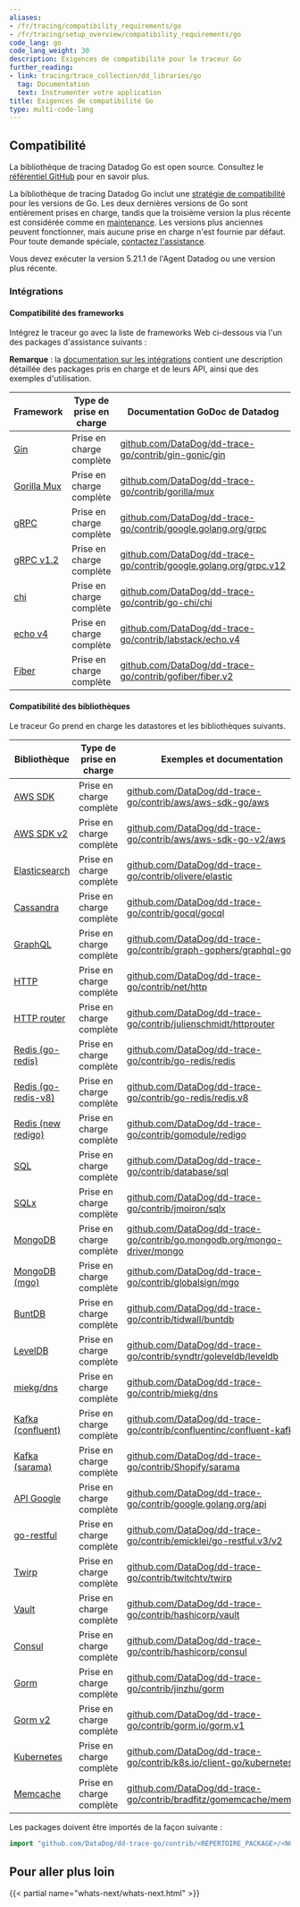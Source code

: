 ```yaml
---
aliases:
- /fr/tracing/compatibility_requirements/go
- /fr/tracing/setup_overview/compatibility_requirements/go
code_lang: go
code_lang_weight: 30
description: Exigences de compatibilité pour le traceur Go
further_reading:
- link: tracing/trace_collection/dd_libraries/go
  tag: Documentation
  text: Instrumenter votre application
title: Exigences de compatibilité Go
type: multi-code-lang
---
```


## Compatibilité

La bibliothèque de tracing Datadog Go est open source. Consultez le [référentiel GitHub][1] pour en savoir plus.

La bibliothèque de tracing Datadog Go inclut une [stratégie de compatibilité][2] pour les versions de Go. Les deux dernières versions de Go sont entièrement prises en charge, tandis que la troisième version la plus récente est considérée comme en [maintenance][3]. Les versions plus anciennes peuvent fonctionner, mais aucune prise en charge n'est fournie par défaut. Pour toute demande spéciale, [contactez l'assistance][4].

Vous devez exécuter la version 5.21.1 de l'Agent Datadog ou une version plus récente.

### Intégrations

#### Compatibilité des frameworks

Intégrez le traceur go avec la liste de frameworks Web ci-dessous via l'un des packages d'assistance suivants :

**Remarque** : la [documentation sur les intégrations][5] contient une description détaillée des packages pris en charge et de leurs API, ainsi que des exemples d'utilisation.

| Framework         | Type de prise en charge    | Documentation GoDoc de Datadog                                              |
|-------------------|-----------------|--------------------------------------------------------------------------|
| [Gin][6]          | Prise en charge complète | [github.com/DataDog/dd-trace-go/contrib/gin-gonic/gin][7]               |
| [Gorilla Mux][8] | Prise en charge complète | [github.com/DataDog/dd-trace-go/contrib/gorilla/mux][9]                |
| [gRPC][10]        | Prise en charge complète | [github.com/DataDog/dd-trace-go/contrib/google.golang.org/grpc][11]     |
| [gRPC v1.2][10]   | Prise en charge complète | [github.com/DataDog/dd-trace-go/contrib/google.golang.org/grpc.v12][12] |
| [chi][13]         | Prise en charge complète | [github.com/DataDog/dd-trace-go/contrib/go-chi/chi][14] |
| [echo v4][15]     | Prise en charge complète | [github.com/DataDog/dd-trace-go/contrib/labstack/echo.v4][16]           |
| [Fiber][18]     | Prise en charge complète | [github.com/DataDog/dd-trace-go/contrib/gofiber/fiber.v2][19]              |

#### Compatibilité des bibliothèques

Le traceur Go prend en charge les datastores et les bibliothèques suivants.

| Bibliothèque                 | Type de prise en charge    | Exemples et documentation                                                      |
|-------------------------|-----------------|---------------------------------------------------------------------------------|
| [AWS SDK][20]           | Prise en charge complète | [github.com/DataDog/dd-trace-go/contrib/aws/aws-sdk-go/aws][21]                |
| [AWS SDK v2][75]        | Prise en charge complète | [github.com/DataDog/dd-trace-go/contrib/aws/aws-sdk-go-v2/aws][76]                |
| [Elasticsearch][22]     | Prise en charge complète | [github.com/DataDog/dd-trace-go/contrib/olivere/elastic][23]                   |
| [Cassandra][24]         | Prise en charge complète | [github.com/DataDog/dd-trace-go/contrib/gocql/gocql][25]                       |
| [GraphQL][26]           | Prise en charge complète | [github.com/DataDog/dd-trace-go/contrib/graph-gophers/graphql-go][27]          |
| [HTTP][28]              | Prise en charge complète | [github.com/DataDog/dd-trace-go/contrib/net/http][29]                          |
| [HTTP router][30]       | Prise en charge complète | [github.com/DataDog/dd-trace-go/contrib/julienschmidt/httprouter][31]          |
| [Redis (go-redis)][32]  | Prise en charge complète | [github.com/DataDog/dd-trace-go/contrib/go-redis/redis][33]                    |
| [Redis (go-redis-v8)][34]| Prise en charge complète | [github.com/DataDog/dd-trace-go/contrib/go-redis/redis.v8][35]                |
| [Redis (new redigo)][38]| Prise en charge complète | [github.com/DataDog/dd-trace-go/contrib/gomodule/redigo][39]                   |
| [SQL][40]               | Prise en charge complète | [github.com/DataDog/dd-trace-go/contrib/database/sql][41]                      |
| [SQLx][42]              | Prise en charge complète | [github.com/DataDog/dd-trace-go/contrib/jmoiron/sqlx][43]                      |
| [MongoDB][44]           | Prise en charge complète | [github.com/DataDog/dd-trace-go/contrib/go.mongodb.org/mongo-driver/mongo][45] |
| [MongoDB (mgo)][73]      | Prise en charge complète | [github.com/DataDog/dd-trace-go/contrib/globalsign/mgo][46]                    |
| [BuntDB][47]            | Prise en charge complète | [github.com/DataDog/dd-trace-go/contrib/tidwall/buntdb][48]                    |
| [LevelDB][49]           | Prise en charge complète | [github.com/DataDog/dd-trace-go/contrib/syndtr/goleveldb/leveldb][50]          |
| [miekg/dns][51]         | Prise en charge complète | [github.com/DataDog/dd-trace-go/contrib/miekg/dns][52]                         |
| [Kafka (confluent)][53] | Prise en charge complète | [github.com/DataDog/dd-trace-go/contrib/confluentinc/confluent-kafka-go][54]   |
| [Kafka (sarama)][55]    | Prise en charge complète | [github.com/DataDog/dd-trace-go/contrib/Shopify/sarama][56]                    |
| [API Google][57]        | Prise en charge complète | [github.com/DataDog/dd-trace-go/contrib/google.golang.org/api][58]             |
| [go-restful][59]        | Prise en charge complète | [github.com/DataDog/dd-trace-go/contrib/emicklei/go-restful.v3/v2][60]               |
| [Twirp][61]             | Prise en charge complète | [github.com/DataDog/dd-trace-go/contrib/twitchtv/twirp][62]                    |
| [Vault][63]             | Prise en charge complète | [github.com/DataDog/dd-trace-go/contrib/hashicorp/vault][64]                   |
| [Consul][65]            | Prise en charge complète | [github.com/DataDog/dd-trace-go/contrib/hashicorp/consul][66]                  |
| [Gorm][67]              | Prise en charge complète | [github.com/DataDog/dd-trace-go/contrib/jinzhu/gorm][68]                       |
| [Gorm v2][69]           | Prise en charge complète | [github.com/DataDog/dd-trace-go/contrib/gorm.io/gorm.v1][70]                   |
| [Kubernetes][71]        | Prise en charge complète | [github.com/DataDog/dd-trace-go/contrib/k8s.io/client-go/kubernetes][72]       |
| [Memcache][73]          | Prise en charge complète | [github.com/DataDog/dd-trace-go/contrib/bradfitz/gomemcache/memcache][74]      |


Les packages doivent être importés de la façon suivante :

```go
import "github.com/DataDog/dd-trace-go/contrib/<RÉPERTOIRE_PACKAGE>/<NOM_PACKAGE>"
```

## Pour aller plus loin

{{< partial name="whats-next/whats-next.html" >}}

[1]: https://github.com/DataDog/dd-trace-go
[2]: https://github.com/DataDog/dd-trace-go#support-policy
[3]: https://github.com/DataDog/dd-trace-go#support-maintenance
[4]: https://www.datadoghq.com/support/
[5]: https://pkg.go.dev/github.com/DataDog/dd-trace-go/contrib
[6]: https://gin-gonic.com
[7]: https://pkg.go.dev/github.com/DataDog/dd-trace-go/contrib/gin-gonic/gin
[8]: http://www.gorillatoolkit.org/pkg/mux
[9]: https://pkg.go.dev/github.com/DataDog/dd-trace-go/contrib/gorilla/mux
[10]: https://github.com/grpc/grpc-go
[11]: https://pkg.go.dev/github.com/DataDog/dd-trace-go/contrib/google.golang.org/grpc
[12]: https://pkg.go.dev/github.com/DataDog/dd-trace-go/contrib/google.golang.org/grpc.v12
[13]: https://github.com/go-chi/chi
[14]: https://pkg.go.dev/github.com/DataDog/dd-trace-go/contrib/go-chi/chi
[15]: https://github.com/labstack/echo
[16]: https://pkg.go.dev/github.com/DataDog/dd-trace-go/contrib/labstack/echo.v4
[18]: https://github.com/gofiber/fiber
[19]: https://pkg.go.dev/github.com/DataDog/dd-trace-go/contrib/gofiber/fiber.v2
[20]: https://aws.amazon.com/sdk-for-go
[21]: https://pkg.go.dev/github.com/DataDog/dd-trace-go/contrib/aws/aws-sdk-go/aws
[22]: https://github.com/olivere/elastic
[23]: https://pkg.go.dev/github.com/DataDog/dd-trace-go/contrib/olivere/elastic
[24]: https://github.com/gocql/gocql
[25]: https://pkg.go.dev/github.com/DataDog/dd-trace-go/contrib/gocql/gocql
[26]: https://github.com/graph-gophers/graphql-go
[27]: https://pkg.go.dev/github.com/DataDog/dd-trace-go/contrib/graph-gophers/graphql-go
[28]: https://golang.org/pkg/net/http
[29]: https://pkg.go.dev/github.com/DataDog/dd-trace-go/contrib/net/http
[30]: https://github.com/julienschmidt/httprouter
[31]: https://pkg.go.dev/github.com/DataDog/dd-trace-go/contrib/julienschmidt/httprouter
[32]: https://github.com/go-redis/redis
[33]: https://pkg.go.dev/github.com/DataDog/dd-trace-go/contrib/go-redis/redis
[34]: https://github.com/go-redis/redis/v8
[35]: https://pkg.go.dev/github.com/DataDog/dd-trace-go/contrib/go-redis/redis.v8
[36]: https://github.com/garyburd/redigo
[38]: https://github.com/gomodule/redigo
[39]: https://pkg.go.dev/github.com/DataDog/dd-trace-go/contrib/gomodule/redigo
[40]: https://golang.org/pkg/database/sql
[41]: https://pkg.go.dev/github.com/DataDog/dd-trace-go/contrib/database/sql
[42]: https://github.com/jmoiron/sqlx
[43]: https://pkg.go.dev/github.com/DataDog/dd-trace-go/contrib/jmoiron/sqlx
[44]: https://github.com/mongodb/mongo-go-driver
[45]: https://pkg.go.dev/github.com/DataDog/dd-trace-go/contrib/go.mongodb.org/mongo-driver/mongo
[46]: https://pkg.go.dev/github.com/DataDog/dd-trace-go/contrib/globalsign/mgo
[47]: https://github.com/tidwall/buntdb
[48]: https://pkg.go.dev/github.com/DataDog/dd-trace-go/contrib/tidwall/buntdb
[49]: https://github.com/syndtr/goleveldb
[50]: https://pkg.go.dev/github.com/DataDog/dd-trace-go/contrib/syndtr/goleveldb/leveldb
[51]: https://github.com/miekg/dns
[52]: https://pkg.go.dev/github.com/DataDog/dd-trace-go/contrib/miekg/dns
[53]: https://github.com/confluentinc/confluent-kafka-go
[54]: https://pkg.go.dev/github.com/DataDog/dd-trace-go/contrib/confluentinc/confluent-kafka-go
[55]: https://github.com/Shopify/sarama
[56]: https://pkg.go.dev/github.com/DataDog/dd-trace-go/contrib/Shopify/sarama
[57]: https://github.com/googleapis/google-api-go-client
[58]: https://pkg.go.dev/github.com/DataDog/dd-trace-go/contrib/google.golang.org/api
[59]: https://github.com/emicklei/go-restful
[60]: https://pkg.go.dev/github.com/DataDog/dd-trace-go/contrib/emicklei/go-restful.v3/v2
[61]: https://github.com/twitchtv/twirp
[62]: https://pkg.go.dev/github.com/DataDog/dd-trace-go/contrib/twitchtv/twirp
[63]: https://github.com/hashicorp/vault
[64]: https://pkg.go.dev/github.com/DataDog/dd-trace-go/contrib/hashicorp/vault
[65]: https://github.com/hashicorp/consul
[66]: https://pkg.go.dev/github.com/DataDog/dd-trace-go/contrib/hashicorp/consul
[67]: https://github.com/jinzhu/gorm
[68]: https://pkg.go.dev/github.com/DataDog/dd-trace-go/contrib/jinzhu/gorm
[69]: https://gorm.io/
[70]: https://github.com/DataDog/dd-trace-go/contrib/gorm.io/gorm.v1
[71]: https://github.com/kubernetes/client-go
[72]: https://pkg.go.dev/github.com/DataDog/dd-trace-go/contrib/k8s.io/client-go/kubernetes
[73]: https://github.com/bradfitz/gomemcache/memcache
[74]: https://pkg.go.dev/github.com/DataDog/dd-trace-go/contrib/bradfitz/gomemcache/memcache
[75]: https://aws.github.io/aws-sdk-go-v2/docs/
[76]: https://pkg.go.dev/github.com/DataDog/dd-trace-go/contrib/aws/aws-sdk-go-v2/aws